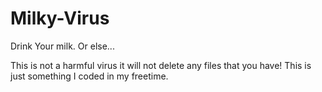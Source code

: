 # Milky-Virus
Drink Your milk. Or else...

This is not a harmful virus it will not delete any files that you have!
This is just something I coded in my freetime.
